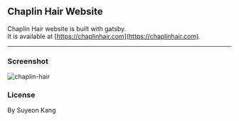 ## Chaplin Hair Website

Chaplin Hair website is built with gatsby. <br>
It is available at [https://chaplinhair.com](https://chaplinhair.com).

---

### Screenshot

![chaplin-hair](https://user-images.githubusercontent.com/55128990/96334250-49963e80-10aa-11eb-86ab-b2eb890b6a67.jpg)

### License

By Suyeon Kang

